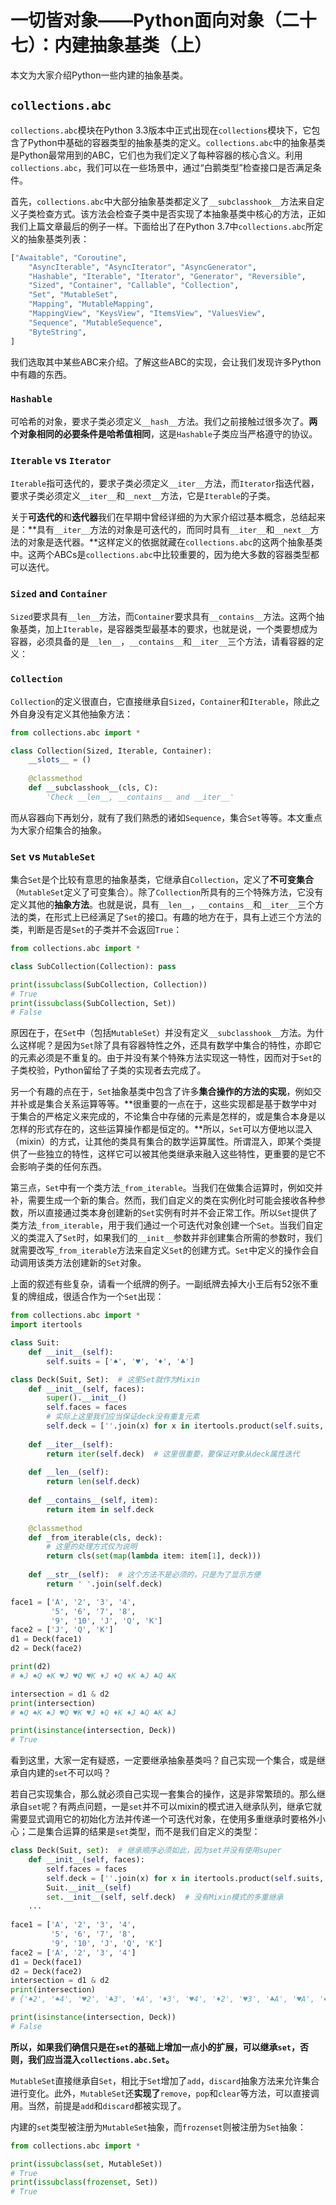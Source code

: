 # 一切皆对象——Python面向对象（二十七）：内建抽象基类（上）

本文为大家介绍Python一些内建的抽象基类。

## `collections.abc`

`collections.abc`模块在Python 3.3版本中正式出现在`collections`模块下，它包含了Python中基础的容器类型的抽象基类的定义。`collections.abc`中的抽象基类是Python最常用到的ABC，它们也为我们定义了每种容器的核心含义。利用`collections.abc`，我们可以在一些场景中，通过“白鹅类型”检查接口是否满足条件。

首先，`collections.abc`中大部分抽象基类都定义了`__subclasshook__`方法来自定义子类检查方式。该方法会检查子类中是否实现了本抽象基类中核心的方法，正如我们上篇文章最后的例子一样。下面给出了在Python 3.7中`collections.abc`所定义的抽象基类列表：

```python
["Awaitable", "Coroutine",
    "AsyncIterable", "AsyncIterator", "AsyncGenerator",
    "Hashable", "Iterable", "Iterator", "Generator", "Reversible",
    "Sized", "Container", "Callable", "Collection",
    "Set", "MutableSet",
    "Mapping", "MutableMapping",
    "MappingView", "KeysView", "ItemsView", "ValuesView",
    "Sequence", "MutableSequence",
    "ByteString",
]
```

我们选取其中某些ABC来介绍。了解这些ABC的实现，会让我们发现许多Python中有趣的东西。

### `Hashable`

可哈希的对象，要求子类必须定义`__hash__`方法。我们之前接触过很多次了。**两个对象相同的必要条件是哈希值相同**，这是`Hashable`子类应当严格遵守的协议。

### `Iterable` vs `Iterator`

`Iterable`指可迭代的，要求子类必须定义`__iter__`方法，而`Iterator`指迭代器，要求子类必须定义`__iter__`和`__next__`方法，它是`Iterable`的子类。

关于**可迭代的**和**迭代器**我们在早期中曾经详细的为大家介绍过基本概念，总结起来是：**具有`__iter__`方法的对象是可迭代的，而同时具有`__iter__`和`__next__`方法的对象是迭代器。**这样定义的依据就藏在`collections.abc`的这两个抽象基类中。这两个ABCs是`collections.abc`中比较重要的，因为绝大多数的容器类型都可以迭代。

### `Sized` and `Container`

`Sized`要求具有`__len__`方法，而`Container`要求具有`__contains__`方法。这两个抽象基类，加上`Iterable`，是容器类型最基本的要求，也就是说，一个类要想成为容器，必须具备的是`__len__`，`__contains__`和`__iter__`三个方法，请看容器的定义：

### `Collection`

`Collection`的定义很直白，它直接继承自`Sized`，`Container`和`Iterable`，除此之外自身没有定义其他抽象方法：

```python
from collections.abc import *

class Collection(Sized, Iterable, Container):
    __slots__ = ()
    
    @classmethod
    def __subclasshook__(cls, C):
        'Check __len__, __contains__ and __iter__'
```

而从容器向下再划分，就有了我们熟悉的诸如`Sequence`，集合`Set`等等。本文重点为大家介绍集合的抽象。

### `Set` vs `MutableSet`

集合`Set`是个比较有意思的抽象基类，它继承自`Collection`，定义了**不可变集合**（`MutableSet`定义了可变集合）。除了`Collection`所具有的三个特殊方法，它没有定义其他的**抽象方法**。也就是说，具有`__len__`，`__contains__`和`__iter__`三个方法的类，在形式上已经满足了`Set`的接口。有趣的地方在于，具有上述三个方法的类，判断是否是`Set`的子类并不会返回`True`：

```python
from collections.abc import *

class SubCollection(Collection): pass

print(issubclass(SubCollection, Collection))
# True
print(issubclass(SubCollection, Set))
# False
```

原因在于，在`Set`中（包括`MutableSet`）并没有定义`__subclasshook__`方法。为什么这样呢？是因为`Set`除了具有容器特性之外，还具有数学中集合的特性，亦即它的元素必须是不重复的。由于并没有某个特殊方法实现这一特性，因而对于`Set`的子类校验，Python留给了子类的实现者去完成了。

另一个有趣的点在于，`Set`抽象基类中包含了许多**集合操作的方法的实现**，例如交并补或是集合关系运算等等。**很重要的一点在于，这些实现都是基于数学中对于集合的严格定义来完成的，不论集合中存储的元素是怎样的，或是集合本身是以怎样的形式存在的，这些运算操作都是恒定的。**所以，`Set`可以方便地以混入（mixin）的方式，让其他的类具有集合的数学运算属性。所谓混入，即某个类提供了一些独立的特性，这样它可以被其他类继承来融入这些特性，更重要的是它不会影响子类的任何东西。

第三点，`Set`中有一个类方法`_from_iterable`。当我们在做集合运算时，例如交并补，需要生成一个新的集合。然而，我们自定义的类在实例化时可能会接收各种参数，所以直接通过类本身创建新的`Set`实例有时并不会正常工作。所以`Set`提供了类方法`_from_iterable`，用于我们通过一个可迭代对象创建一个`Set`。当我们自定义的类混入了`Set`时，如果我们的`__init__`参数并非创建集合所需的参数时，我们就需要改写`_from_iterable`方法来自定义`Set`的创建方式。`Set`中定义的操作会自动调用该类方法创建新的`Set`对象。

上面的叙述有些复杂，请看一个纸牌的例子。一副纸牌去掉大小王后有52张不重复的牌组成，很适合作为一个`Set`出现：

```python
from collections.abc import *
import itertools

class Suit:
    def __init__(self):
        self.suits = ['♠', '♥', '♦', '♣']

class Deck(Suit, Set):  # 这里Set就作为Mixin
    def __init__(self, faces):
        super().__init__()
        self.faces = faces
        # 实际上这里我们应当保证deck没有重复元素
        self.deck = [''.join(x) for x in itertools.product(self.suits, self.faces)]
        
    def __iter__(self):
        return iter(self.deck)  # 这里很重要，要保证对象从deck属性迭代
    
    def __len__(self):
        return len(self.deck)
    
    def __contains__(self, item):
        return item in self.deck
    
    @classmethod
    def _from_iterable(cls, deck):
        # 这里的处理方式仅为说明
        return cls(set(map(lambda item: item[1], deck)))  
    
    def __str__(self):  # 这个方法不是必须的，只是为了显示方便
        return ' '.join(self.deck)

face1 = ['A', '2', '3', '4',
         '5', '6', '7', '8',
         '9', '10', 'J', 'Q', 'K']
face2 = ['J', 'Q', 'K']
d1 = Deck(face1)
d2 = Deck(face2)

print(d2)
# ♠J ♠Q ♠K ♥J ♥Q ♥K ♦J ♦Q ♦K ♣J ♣Q ♣K

intersection = d1 & d2
print(intersection)
# ♠Q ♠K ♠J ♥Q ♥K ♥J ♦Q ♦K ♦J ♣Q ♣K ♣J

print(isinstance(intersection, Deck))
# True
```

看到这里，大家一定有疑惑，一定要继承抽象基类吗？自己实现一个集合，或是继承自内建的`set`不可以吗？

若自己实现集合，那么就必须自己实现一套集合的操作，这是非常繁琐的。那么继承自`set`呢？有两点问题，一是`set`并不可以mixin的模式进入继承队列，继承它就需要显式调用它的初始化方法并传递一个可迭代对象，在使用多重继承时要格外小心；二是集合运算的结果是`set`类型，而不是我们自定义的类型：

```python
class Deck(Suit, set):  # 继承顺序必须如此，因为set并没有使用super
    def __init__(self, faces):
        self.faces = faces
        self.deck = [''.join(x) for x in itertools.product(self.suits, self.faces)]
        Suit.__init__(self)
        set.__init__(self, self.deck)  # 没有Mixin模式的多重继承
    ...
    
face1 = ['A', '2', '3', '4',
         '5', '6', '7', '8',
         '9', '10', 'J', 'Q', 'K']
face2 = ['A', '2', '3', '4']
d1 = Deck(face1)
d2 = Deck(face2)
intersection = d1 & d2
print(intersection)
# {'♠2', '♠4', '♥2', '♣3', '♦A', '♦3', '♥4', '♦2', '♥3', '♣A', '♥A', '♠3', '♠A', '♣2', '♦4', '♣4'}

print(isinstance(intersection, Deck))
# False
```

**所以，如果我们确信只是在`set`的基础上增加一点小的扩展，可以继承`set`，否则，我们应当混入`collections.abc.Set`。**

`MutableSet`直接继承自`Set`，相比于`Set`增加了`add`，`discard`抽象方法来允许集合进行变化。此外，`MutableSet`还**实现了**`remove`，`pop`和`clear`等方法，可以直接调用。当然，前提是`add`和`discard`都被实现了。

内建的`set`类型被注册为`MutableSet`抽象，而`frozenset`则被注册为`Set`抽象：

```python
from collections.abc import *

print(issubclass(set, MutableSet))
# True
print(issubclass(frozenset, Set))
# True
```
